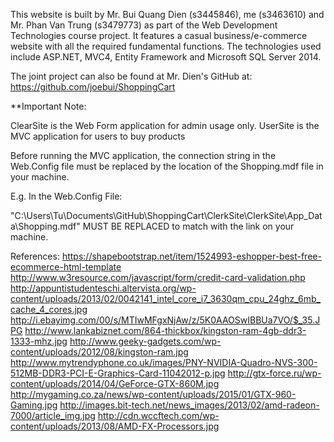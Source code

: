 This website is built by Mr. Bui Quang Dien (s3445846), me (s3463610) and Mr. Phan Van Trung (s3479773) as part of the Web Development Technologies course project. It features a casual business/e-commerce website with all the required fundamental functions. The technologies used include ASP.NET, MVC4, Entity Framework and Microsoft SQL Server 2014.

The joint project can also be found at Mr. Dien's GitHub at: https://github.com/joebui/ShoppingCart

**Important Note:

ClearSite is the Web Form application for admin usage only.
UserSite is the MVC application for users to buy products

Before running the MVC application, the connection string in the Web.Config file must be replaced by
the location of the Shopping.mdf file in your machine.

E.g. In the Web.Config File:
<connectionStrings>
	<add name="DefaultConnection" connectionString="Data Source=(LocalDb)\MSSQLLocalDB;AttachDbFilename=C:\Users\Tu\Documents\GitHub\ShoppingCart\ClerkSite\ClerkSite\App_Data\Shopping.mdf;Initial Catalog=aspnet-UserSite-20150812124742;Integrated Security=True" providerName="System.Data.SqlClient" />
	<add name="ShoppingEntities" connectionString="metadata=res://*/ShoppingModel.csdl|res://*/ShoppingModel.ssdl|res://*/ShoppingModel.msl;provider=System.Data.SqlClient;provider connection string=&quot;data source=(LocalDb)\MSSQLLocalDB;attachdbfilename=C:\Users\Tu\Documents\GitHub\ShoppingCart\ClerkSite\ClerkSite\App_Data\Shopping.mdf;initial catalog=aspnet-UserSite-20150812124742;integrated security=True;MultipleActiveResultSets=True;App=EntityFramework&quot;" providerName="System.Data.EntityClient" />
</connectionStrings>

"C:\Users\Tu\Documents\GitHub\ShoppingCart\ClerkSite\ClerkSite\App_Data\Shopping.mdf" MUST BE REPLACED to match with the link on your machine.

References:
https://shapebootstrap.net/item/1524993-eshopper-best-free-ecommerce-html-template
http://www.w3resource.com/javascript/form/credit-card-validation.php
http://appuntistudenteschi.altervista.org/wp-content/uploads/2013/02/0042141_intel_core_i7_3630qm_cpu_24ghz_6mb_cache_4_cores.jpg
http://i.ebayimg.com/00/s/MTIwMFgxNjAw/z/5K0AAOSwIBBUa7VO/$_35.JPG
http://www.lankabiznet.com/864-thickbox/kingston-ram-4gb-ddr3-1333-mhz.jpg
http://www.geeky-gadgets.com/wp-content/uploads/2012/08/kingston-ram.jpg
http://www.mytrendyphone.co.uk/images/PNY-NVIDIA-Quadro-NVS-300-512MB-DDR3-PCI-E-Graphics-Card-11042012-p.jpg
http://gtx-force.ru/wp-content/uploads/2014/04/GeForce-GTX-860M.jpg
http://mygaming.co.za/news/wp-content/uploads/2015/01/GTX-960-Gaming.jpg
http://images.bit-tech.net/news_images/2013/02/amd-radeon-7000/article_img.jpg
http://cdn.wccftech.com/wp-content/uploads/2013/08/AMD-FX-Processors.jpg
